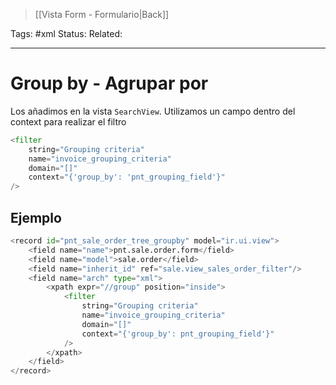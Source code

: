 > [[Vista Form - Formulario|Back]]

Tags: #xml
Status: 
Related: 

___

# Group by - Agrupar por

Los añadimos en la vista `SearchView`. Utilizamos un campo dentro del context para realizar el filtro

````python
<filter 
	string="Grouping criteria"
	name="invoice_grouping_criteria"  
	domain="[]"  
	context="{'group_by': 'pnt_grouping_field'}"
/>
````

## Ejemplo

````python
<record id="pnt_sale_order_tree_groupby" model="ir.ui.view">  
    <field name="name">pnt.sale.order.form</field>  
    <field name="model">sale.order</field>  
    <field name="inherit_id" ref="sale.view_sales_order_filter"/>  
    <field name="arch" type="xml">  
        <xpath expr="//group" position="inside">  
            <filter 
	            string="Grouping criteria"
	            name="invoice_grouping_criteria" 
				domain="[]"  
				context="{'group_by': pnt_grouping_field'}"
			/>  
        </xpath>  
    </field>  
</record>
````
